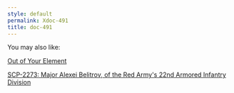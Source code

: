 ```yaml
---
style: default
permalink: Xdoc-491
title: doc-491
---
```

You may also like:

[Out of Your Element](http://scp-wiki.net/out-of-your-element)

[SCP-2273: Major Alexei Belitrov, of the Red Army's 22nd Armored Infantry Division](http://scp-wiki.net/scp-2273)
